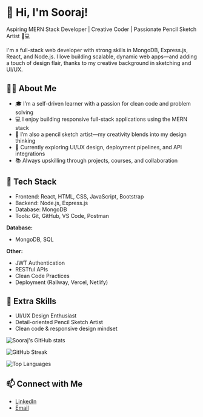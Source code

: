 # 👋 Hi, I'm Sooraj!

Aspiring MERN Stack Developer | Creative Coder | Passionate Pencil Sketch Artist 🎨💻

I'm a full-stack web developer with strong skills in MongoDB, Express.js, React, and Node.js. I love building scalable, dynamic web apps—and adding a touch of design flair, thanks to my creative background in sketching and UI/UX.

## 🧑‍💻 About Me

- 🎓 I’m a self-driven learner with a passion for clean code and problem solving  
- 💻 I enjoy building responsive full-stack applications using the MERN stack  
- 🎨 I’m also a pencil sketch artist—my creativity blends into my design thinking  
- 🚀 Currently exploring UI/UX design, deployment pipelines, and API integrations  
- 📚 Always upskilling through projects, courses, and collaboration

## 💼 Tech Stack
- Frontend: React, HTML, CSS, JavaScript, Bootstrap
- Backend: Node.js, Express.js
- Database: MongoDB
- Tools: Git, GitHub, VS Code, Postman

**Database:**  
- MongoDB, SQL

**Other:**  
- JWT Authentication  
- RESTful APIs  
- Clean Code Practices  
- Deployment (Railway, Vercel, Netlify)

## 🌟 Extra Skills
- UI/UX Design Enthusiast  
- Detail-oriented Pencil Sketch Artist  
- Clean code & responsive design mindset  

![Sooraj's GitHub stats](https://github-readme-stats.vercel.app/api?username=sooraj8136&show_icons=true&theme=radical)

![GitHub Streak](https://github-readme-streak-stats.herokuapp.com/?user=sooraj8136&theme=radical)

![Top Languages](https://github-readme-stats.vercel.app/api/top-langs/?username=sooraj8136&layout=compact&theme=dark)

## 📫 Connect with Me
- [LinkedIn](www.linkedin.com/in/soorajcp)
- [Email](soorajcpchathanathparampil@gmail.com)

